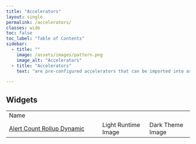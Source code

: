 ```yaml
---
title: "Accelerators"
layout: single
permalink: /accelerators/
classes: wide
toc: false
toc_label: "Table of Contents"
sidebar:
  - title: ""
    image: /assets/images/pattern.png
    image_alt: "Accelerators"
  - title: "Accelerators"
    text: "are pre-configured accelerators that can be imported into as building blocks for your applications."

---
```

## Widgets

<table>
<tr><td width="240px"> Name </td><td></td></tr>
<tr>
<td><a href="WidgetAlertCountRollupDynamic">Alert Count Rollup Dynamic</a></td>
<td>Light Runtime Image</td>
<td>Dark Theme Image</td></tr>
</table>
